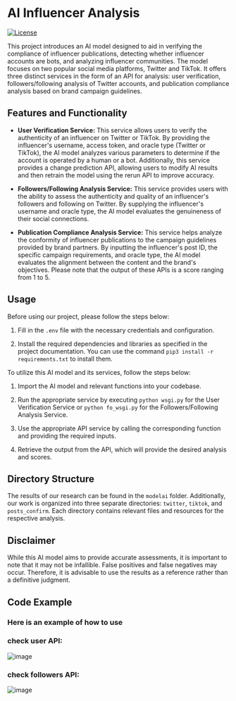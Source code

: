 # AI Influencer Analysis

[![License](https://img.shields.io/badge/license-MIT-blue.svg)](LICENSE)

This project introduces an AI model designed to aid in verifying the compliance of influencer publications, detecting whether influencer accounts are bots, and analyzing influencer communities. The model focuses on two popular social media platforms, Twitter and TikTok. It offers three distinct services in the form of an API for analysis: user verification, followers/following analysis of Twitter accounts, and publication compliance analysis based on brand campaign guidelines.

## Features and Functionality

- **User Verification Service:** This service allows users to verify the authenticity of an influencer on Twitter or TikTok. By providing the influencer's username, access token, and oracle type (Twitter or TikTok), the AI model analyzes various parameters to determine if the account is operated by a human or a bot. Additionally, this service provides a change prediction API, allowing users to modify AI results and then retrain the model using the rerun API to improve accuracy.

- **Followers/Following Analysis Service:** This service provides users with the ability to assess the authenticity and quality of an influencer's followers and following on Twitter. By supplying the influencer's username and oracle type, the AI model evaluates the genuineness of their social connections.

- **Publication Compliance Analysis Service:** This service helps analyze the conformity of influencer publications to the campaign guidelines provided by brand partners. By inputting the influencer's post ID, the specific campaign requirements, and oracle type, the AI model evaluates the alignment between the content and the brand's objectives. Please note that the output of these APIs is a score ranging from 1 to 5.

## Usage

Before using our project, please follow the steps below:

1. Fill in the `.env` file with the necessary credentials and configuration.

2. Install the required dependencies and libraries as specified in the project documentation. You can use the command `pip3 install -r requirements.txt` to install them.

To utilize this AI model and its services, follow the steps below:

1. Import the AI model and relevant functions into your codebase.

2. Run the appropriate service by executing `python wsgi.py` for the User Verification Service or `python fo_wsgi.py` for the Followers/Following Analysis Service.

3. Use the appropriate API service by calling the corresponding function and providing the required inputs.

4. Retrieve the output from the API, which will provide the desired analysis and scores.

## Directory Structure

The results of our research can be found in the `modelai` folder. Additionally, our work is organized into three separate directories: `twitter`, `tiktok`, and `posts_confirm`. Each directory contains relevant files and resources for the respective analysis.

## Disclaimer

While this AI model aims to provide accurate assessments, it is important to note that it may not be infallible. False positives and false negatives may occur. Therefore, it is advisable to use the results as a reference rather than a definitive judgment.

## Code Example

### Here is an example of how to use
### check user API:
![image](https://github.com/PFE2024/satt_ai/assets/96917892/b846a068-ada2-4a49-a78e-73fb34387d1e)
### check followers API:
![image](https://github.com/PFE2024/satt_ai/assets/96917892/f9090c8f-9832-488f-8cf2-20d6a62bd783)

